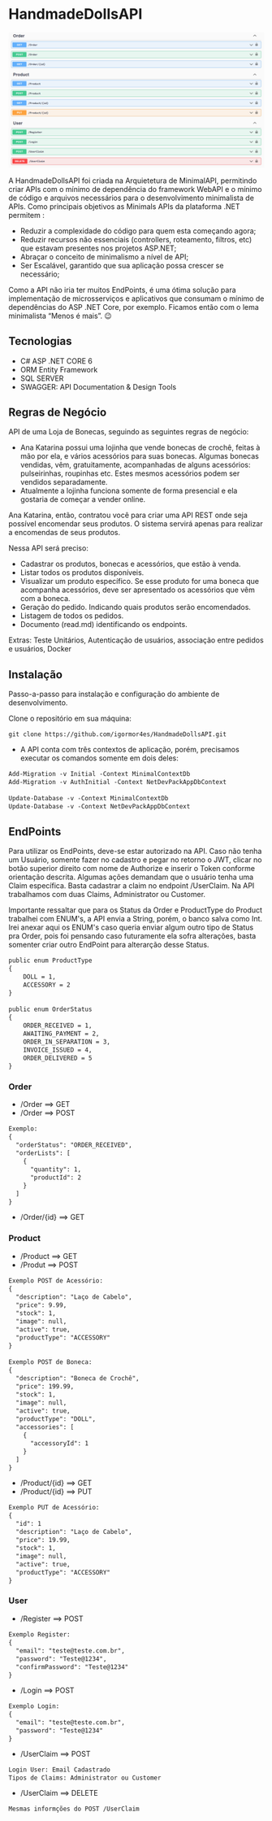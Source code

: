 # HandmadeDollsAPI
![EndPoints](https://github.com/igormor4es/HandmadeDollsAPI/blob/main/ImgEndPoints.PNG)

A HandmadeDollsAPI foi criada na Arquietetura de MinimalAPI, permitindo criar APIs com o mínimo de dependência do framework WebAPI e o mínimo de código e arquivos necessários para o desenvolvimento minimalista de APIs. Como principais objetivos as Minimals APIs da plataforma .NET permitem :

- Reduzir a complexidade do código para quem esta começando agora;
- Reduzir recursos não essenciais (controllers, roteamento, filtros, etc) que estavam presentes nos projetos ASP.NET;
- Abraçar o conceito de minimalismo a nível de API;
- Ser Escalável, garantido que sua aplicação possa crescer se necessário;

Como a API não iria ter muitos EndPoints, é uma ótima solução para implementação de microsserviços e aplicativos que consumam o mínimo de dependências do ASP .NET Core, por exemplo. Ficamos então com o lema minimalista “Menos é mais”. 😉

## Tecnologias
* C# ASP .NET CORE 6
* ORM Entity Framework
* SQL SERVER
* SWAGGER: API Documentation & Design Tools

## Regras de Negócio
API de uma Loja de Bonecas, seguindo as seguintes regras de negócio:
- Ana Katarina possui uma lojinha que vende bonecas de crochê, feitas à mão por ela, e vários acessórios para suas bonecas. Algumas bonecas vendidas, vêm, gratuitamente, acompanhadas de alguns acessórios: pulseirinhas, roupinhas etc. Estes mesmos acessórios podem ser vendidos separadamente.
- Atualmente a lojinha funciona somente de forma presencial e ela gostaria de começar a vender online.

Ana Katarina, então, contratou você para criar uma API REST onde seja possível encomendar seus produtos. O sistema servirá apenas para realizar a encomendas de seus produtos.

Nessa API será preciso: 

- Cadastrar os produtos, bonecas e acessórios, que estão à venda.
- Listar todos os produtos disponíveis.
- Visualizar um produto específico. Se esse produto for uma boneca que acompanha acessórios, deve ser apresentado os acessórios que vêm com a boneca.
- Geração do pedido. Indicando quais produtos serão encomendados.
- Listagem de todos os pedidos.
- Documento (read.md) identificando os endpoints.

Extras: Teste Unitários, Autenticação de usuários, associação entre pedidos e usuários, Docker

## Instalação
Passo-a-passo para instalação e configuração do ambiente de desenvolvimento.

Clone o repositório em sua máquina:
```
git clone https://github.com/igormor4es/HandmadeDollsAPI.git
```
- A API conta com três contextos de aplicação, porém, precisamos executar os comandos somente em dois deles:
```
Add-Migration -v Initial -Context MinimalContextDb
Add-Migration -v AuthInitial -Context NetDevPackAppDbContext

Update-Database -v -Context MinimalContextDb
Update-Database -v -Context NetDevPackAppDbContext
```
## EndPoints
Para utilizar os EndPoints, deve-se estar autorizado na API. Caso não tenha um Usuário, somente fazer no cadastro e pegar no retorno o JWT, clicar no botão superior direito com nome de Authorize e inserir o Token conforme orientação descrita.
Algumas ações demandam que o usuário tenha uma Claim específica. Basta cadastrar a claim no endpoint /UserClaim. Na API trabalhamos com duas Claims, Administrator ou Customer.

Importante ressaltar que para os Status da Order e ProductType do Product trabalhei com ENUM's, a API envia a String, porém, o banco salva como Int. Irei anexar aqui os ENUM's caso queria enviar algum outro tipo de Status pra Order, pois foi pensando caso futuramente ela sofra alterações, basta somenter criar outro EndPoint para alterarção desse Status.

```
public enum ProductType
{
    DOLL = 1,
    ACCESSORY = 2
}

public enum OrderStatus
{
    ORDER_RECEIVED = 1,
    AWAITING_PAYMENT = 2,
    ORDER_IN_SEPARATION = 3,
    INVOICE_ISSUED = 4,
    ORDER_DELIVERED = 5
}
```

### Order
- /Order ==> GET
- /Order ==> POST
```
Exemplo:
{
  "orderStatus": "ORDER_RECEIVED",
  "orderLists": [
    {
      "quantity": 1,
      "productId": 2
    }
  ]
}
```
- /Order/{id} ==> GET
### Product
- /Product ==> GET
- /Produt ==> POST
```
Exemplo POST de Acessório:
{
  "description": "Laço de Cabelo",
  "price": 9.99,
  "stock": 1,
  "image": null,
  "active": true,
  "productType": "ACCESSORY"
}

Exemplo POST de Boneca:
{
  "description": "Boneca de Crochê",
  "price": 199.99,
  "stock": 1,
  "image": null,
  "active": true,
  "productType": "DOLL",
  "accessories": [
    {
      "accessoryId": 1
    }
  ]
}
```
- /Product/{id} ==> GET
- /Product/{id} ==> PUT 
```
Exemplo PUT de Acessório:
{
  "id": 1
  "description": "Laço de Cabelo",
  "price": 19.99,
  "stock": 1,
  "image": null,
  "active": true,
  "productType": "ACCESSORY"
}
```
### User
- /Register ==> POST
```
Exemplo Register:
{
  "email": "teste@teste.com.br",
  "password": "Teste@1234",
  "confirmPassword": "Teste@1234"
}
```
- /Login ==> POST
```
Exemplo Login:
{
  "email": "teste@teste.com.br",
  "password": "Teste@1234"
}
```
- /UserClaim ==> POST
```
Login User: Email Cadastrado
Tipos de Claims: Administrator ou Customer
```
- /UserClaim ==> DELETE
```
Mesmas informções do POST /UserClaim
```
